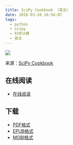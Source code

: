 ```yaml
---
title: SciPy Cookbook （英文）
date: 2016-03-28 16:54:07
tags:
  - python
  - scipy
  - 科学计算
  - 英文
---
```


![](https://ek8whxe.cloudimg.io/s/width/226/https://www.gitbook.com/cover/book/wizardforcel/scipy-cookbook-en.jpg)

来源：[SciPy Cookbook](http://scipy-cookbook.readthedocs.org/index.html)

<!--more-->

## 在线阅读 ##

+ [在线阅读](https://www.gitbook.com/book/wizardforcel/scipy-cookbook-en/details)

## 下载 ##

+ [PDF格式](https://www.gitbook.com/download/pdf/book/wizardforcel/scipy-cookbook-en)
+ [EPUB格式](https://www.gitbook.com/download/epub/book/wizardforcel/scipy-cookbook-en)
+ [MOBI格式](https://www.gitbook.com/download/mobi/book/wizardforcel/scipy-cookbook-en)
